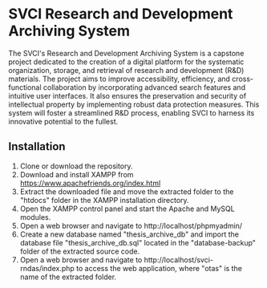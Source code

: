 # SVCI Research and Development Archiving System

The SVCI's Research and Development Archiving System is a capstone project dedicated to the creation of a digital platform for the systematic organization, storage, and retrieval of research and development (R&D) materials. The project aims to improve accessibility, efficiency, and cross-functional collaboration by incorporating advanced search features and intuitive user interfaces. It also ensures the preservation and security of intellectual property by implementing robust data protection measures. This system will foster a streamlined R&D process, enabling SVCI to harness its innovative potential to the fullest.

## Installation

1.  Clone or download the repository.
2.  Download and install XAMPP from https://www.apachefriends.org/index.html
3.  Extract the downloaded file and move the extracted folder to the "htdocs" folder in the XAMPP installation directory.
4.  Open the XAMPP control panel and start the Apache and MySQL modules.
5.  Open a web browser and navigate to http://localhost/phpmyadmin/
7.  Create a new database named "thesis_archive_db" and import the database file "thesis_archive_db.sql" located in the "database-backup" folder of the extracted source code.
8.  Open a web browser and navigate to http://localhost/svci-rndas/index.php to access the web application, where "otas" is the name of the extracted folder.
